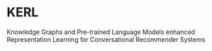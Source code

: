 # KERL
Knowledge Graphs and Pre-trained Language Models enhanced Representation Learning for Conversational Recommender Systems

